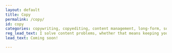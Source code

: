 ```yaml
---
layout: default
title: Copy
permalink: /copy/
id: copy
categories: copywriting, copyediting, content management, long-form, social, web, print, editorial 
reg_lead_text: I solve content problems, whether that means keeping your content on voice, helping you find your voice, optimizing content processes or some combination thereof.
lead_text: Coming soon!    

---
```

